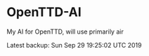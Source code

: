 # OpenTTD-AI
My AI for OpenTTD, will use primarily air

Latest backup: Sun Sep 29 19:25:02 UTC 2019

